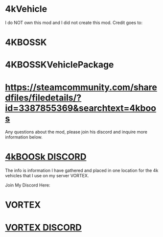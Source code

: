 # 4kVehicle
I do NOT own this mod and I did not create this mod.
Credit goes to: 
# 4KBOSSK
# 4KBOSSKVehiclePackage
# https://steamcommunity.com/sharedfiles/filedetails/?id=3387855369&searchtext=4kboos
Any questions about the mod, please join his discord and inquire more information below.
# [4kBOOSk DISCORD](https://discord.gg/U53MFkSCYb)


The info is information I have gathered and placed in one location for the 4k vehicles that I use on my server VORTEX.

Join My Discord Here:
# VORTEX
# [VORTEX DISCORD](https://discord.gg/HYZXB2fWZ2)
